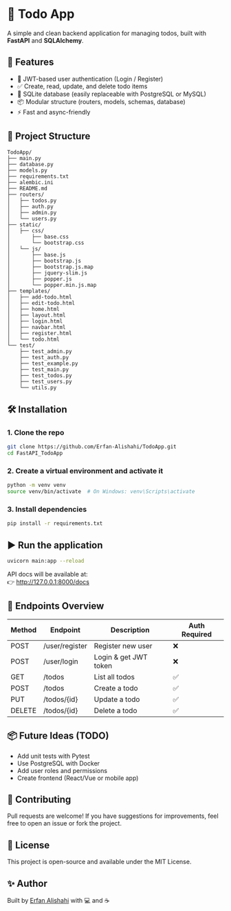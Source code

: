 
# 📝 Todo App

A simple and clean backend application for managing todos, built with **FastAPI** and **SQLAlchemy**.

## 🚀 Features

- 🔐 JWT-based user authentication (Login / Register)
- ✅ Create, read, update, and delete todo items
- 🧠 SQLite database (easily replaceable with PostgreSQL or MySQL)
- 📦 Modular structure (routers, models, schemas, database)
- ⚡️ Fast and async-friendly

## 📂 Project Structure

```
TodoApp/
├── main.py
├── database.py
├── models.py
├── requirements.txt
├── alembic.ini
├── README.md
├── routers/
│   ├── todos.py
│   ├── auth.py
│   ├── admin.py
│   └── users.py
├── static/
│   ├── css/
│       ├── base.css
│       └── bootstrap.css
│   └── js/
│       ├── base.js
│       ├── bootstrap.js
│       ├── bootstrap.js.map
│       ├── jquery-slim.js
│       ├── popper.js
│       └── popper.min.js.map
├── templates/
│   ├── add-todo.html
│   ├── edit-todo.html
│   ├── home.html
│   ├── layout.html
│   ├── login.html
│   ├── navbar.html
│   ├── register.html
│   └── todo.html
└── test/
    ├── test_admin.py
    ├── test_auth.py
    ├── test_example.py
    ├── test_main.py
    ├── test_todos.py
    ├── test_users.py
    └── utils.py
```

## 🛠️ Installation

### 1. Clone the repo
```bash
git clone https://github.com/Erfan-Alishahi/TodoApp.git
cd FastAPI_TodoApp
```

### 2. Create a virtual environment and activate it
```bash
python -m venv venv
source venv/bin/activate  # On Windows: venv\Scripts\activate
```

### 3. Install dependencies
```bash
pip install -r requirements.txt
```

## ▶️ Run the application

```bash
uvicorn main:app --reload
```

API docs will be available at:  
👉 http://127.0.0.1:8000/docs

## 📌 Endpoints Overview

| Method | Endpoint        | Description             | Auth Required |
|--------|------------------|-------------------------|---------------|
| POST   | /user/register   | Register new user       | ❌            |
| POST   | /user/login      | Login & get JWT token   | ❌            |
| GET    | /todos           | List all todos          | ✅            |
| POST   | /todos           | Create a todo           | ✅            |
| PUT    | /todos/{id}      | Update a todo           | ✅            |
| DELETE | /todos/{id}      | Delete a todo           | ✅            |

## 📦 Future Ideas (TODO)

- Add unit tests with Pytest
- Use PostgreSQL with Docker
- Add user roles and permissions
- Create frontend (React/Vue or mobile app)

## 🤝 Contributing

Pull requests are welcome! If you have suggestions for improvements, feel free to open an issue or fork the project.

## 📄 License

This project is open-source and available under the MIT License.

## ✨ Author

Built by [Erfan Alishahi](https://github.com/Erfan-Alishahi) with 💻 and ☕

